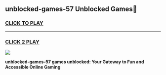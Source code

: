 
## unblocked-games-57 Unblocked Games👋
<h3>
<a href="https://news.freeplayer.one?title=unblocked-games-57&ref=16F">CLICK TO PLAY</a></h3>
<hr>

<h3>
<a href="https://news.freeplayer.one?title=unblocked-games-57&ref=16F">CLICK 2 PLAY</a>
  
</h3>

<a href="https://news.freeplayer.one?title=unblocked-games-57&ref=16F/"><img src="https://clearcache.store/games.png"></a>


**unblocked-games-57 games unblocked: Your Gateway to Fun and Accessible Online Gaming**
